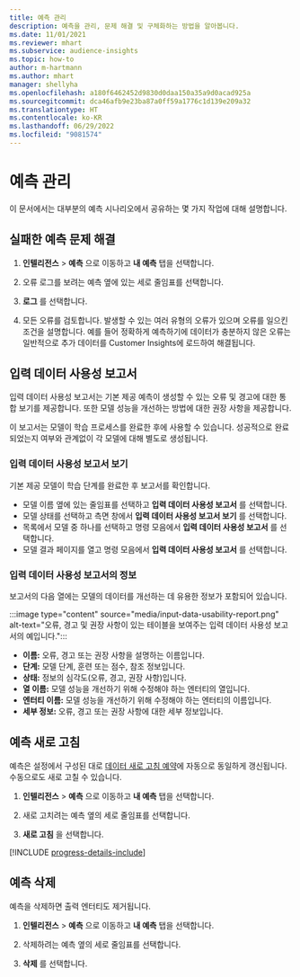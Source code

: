 ```yaml
---
title: 예측 관리
description: 예측을 관리, 문제 해결 및 구체화하는 방법을 알아봅니다.
ms.date: 11/01/2021
ms.reviewer: mhart
ms.subservice: audience-insights
ms.topic: how-to
author: m-hartmann
ms.author: mhart
manager: shellyha
ms.openlocfilehash: a180f6462452d9830d0daa150a35a9d0acad925a
ms.sourcegitcommit: dca46afb9e23ba87a0ff59a1776c1d139e209a32
ms.translationtype: HT
ms.contentlocale: ko-KR
ms.lasthandoff: 06/29/2022
ms.locfileid: "9081574"
---
```

# <a name="manage-predictions"></a>예측 관리

이 문서에서는 대부분의 예측 시나리오에서 공유하는 몇 가지 작업에 대해 설명합니다.

## <a name="troubleshoot-a-failed-prediction"></a>실패한 예측 문제 해결

1. **인텔리전스** > **예측** 으로 이동하고 **내 예측** 탭을 선택합니다.

1. 오류 로그를 보려는 예측 옆에 있는 세로 줄임표를 선택합니다.

1. **로그** 를 선택합니다.

1. 모든 오류를 검토합니다. 발생할 수 있는 여러 유형의 오류가 있으며 오류를 일으킨 조건을 설명합니다. 예를 들어 정확하게 예측하기에 데이터가 충분하지 않은 오류는 일반적으로 추가 데이터를 Customer Insights에 로드하여 해결됩니다.

## <a name="input-data-usability-report"></a>입력 데이터 사용성 보고서

입력 데이터 사용성 보고서는 기본 제공 예측이 생성할 수 있는 오류 및 경고에 대한 통합 보기를 제공합니다. 또한 모델 성능을 개선하는 방법에 대한 권장 사항을 제공합니다.

이 보고서는 모델이 학습 프로세스를 완료한 후에 사용할 수 있습니다. 성공적으로 완료되었는지 여부와 관계없이 각 모델에 대해 별도로 생성됩니다.

### <a name="view-the-input-data-usability-report"></a>입력 데이터 사용성 보고서 보기

기본 제공 모델이 학습 단계를 완료한 후 보고서를 확인합니다.
- 모델 이름 옆에 있는 줄임표를 선택하고 **입력 데이터 사용성 보고서** 를 선택합니다.
- 모델 상태를 선택하고 측면 창에서 **입력 데이터 사용성 보고서 보기** 를 선택합니다.
- 목록에서 모델 중 하나를 선택하고 명령 모음에서 **입력 데이터 사용성 보고서** 를 선택합니다.
- 모델 결과 페이지를 열고 명령 모음에서 **입력 데이터 사용성 보고서** 를 선택합니다.

### <a name="information-in-the-input-data-usability-report"></a>입력 데이터 사용성 보고서의 정보

보고서의 다음 열에는 모델의 데이터를 개선하는 데 유용한 정보가 포함되어 있습니다.

:::image type="content" source="media/input-data-usability-report.png" alt-text="오류, 경고 및 권장 사항이 있는 테이블을 보여주는 입력 데이터 사용성 보고서의 예입니다.":::

- **이름:** 오류, 경고 또는 권장 사항을 설명하는 이름입니다.
- **단계:** 모델 단계, 훈련 또는 점수, 참조 정보입니다.
- **상태:** 정보의 심각도(오류, 경고, 권장 사항)입니다.
- **열 이름:** 모델 성능을 개선하기 위해 수정해야 하는 엔터티의 열입니다.
- **엔터티 이름:** 모델 성능을 개선하기 위해 수정해야 하는 엔터티의 이름입니다.
- **세부 정보:** 오류, 경고 또는 권장 사항에 대한 세부 정보입니다.

## <a name="refresh-a-prediction"></a>예측 새로 고침

예측은 설정에서 구성된 대로 [데이터 새로 고침 예약](system.md#schedule-tab)에 자동으로 동일하게 갱신됩니다. 수동으로도 새로 고칠 수 있습니다.

1. **인텔리전스** > **예측** 으로 이동하고 **내 예측** 탭을 선택합니다.

1. 새로 고치려는 예측 옆의 세로 줄임표를 선택합니다.

1. **새로 고침** 을 선택합니다.

[!INCLUDE [progress-details-include](includes/progress-details-pane.md)]

## <a name="delete-a-prediction"></a>예측 삭제

예측을 삭제하면 출력 엔터티도 제거됩니다.

1. **인텔리전스** > **예측** 으로 이동하고 **내 예측** 탭을 선택합니다.

1. 삭제하려는 예측 옆의 세로 줄임표를 선택합니다.

1. **삭제** 를 선택합니다.
